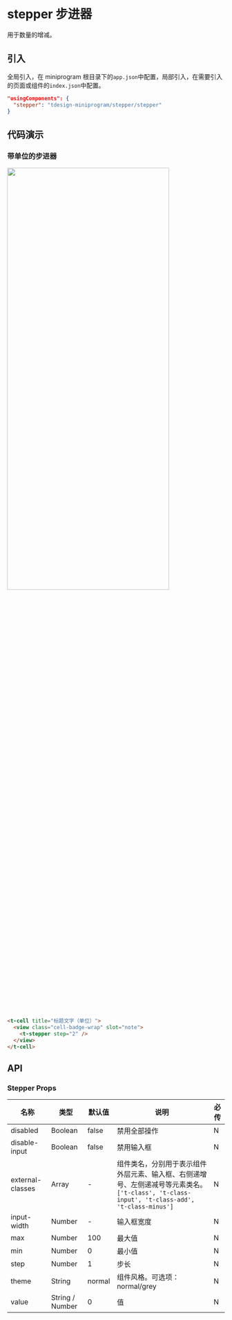 # stepper 步进器

用于数量的增减。

## 引入

全局引入，在 miniprogram 根目录下的`app.json`中配置，局部引入，在需要引入的页面或组件的`index.json`中配置。

```json
"usingComponents": {
  "stepper": "tdesign-miniprogram/stepper/stepper"
}
```

## 代码演示

### 带单位的步进器

<img src="https://tdesign.gtimg.com/miniprogram/readme/stepper.png" width="375px" height="50%">

```html
<t-cell title="标题文字（单位）">
  <view class="cell-badge-wrap" slot="note">
    <t-stepper step="2" />
  </view>
</t-cell>
```

## API

### Stepper Props

| 名称             | 类型            | 默认值 | 说明                                                                                                                                         | 必传 |
| ---------------- | --------------- | ------ | -------------------------------------------------------------------------------------------------------------------------------------------- | ---- |
| disabled         | Boolean         | false  | 禁用全部操作                                                                                                                                 | N    |
| disable-input    | Boolean         | false  | 禁用输入框                                                                                                                                   | N    |
| external-classes | Array           | -      | 组件类名，分别用于表示组件外层元素、输入框、右侧递增号、左侧递减号等元素类名。`['t-class', 't-class-input', 't-class-add', 't-class-minus']` | N    |
| input-width      | Number          | -      | 输入框宽度                                                                                                                                   | N    |
| max              | Number          | 100    | 最大值                                                                                                                                       | N    |
| min              | Number          | 0      | 最小值                                                                                                                                       | N    |
| step             | Number          | 1      | 步长                                                                                                                                         | N    |
| theme            | String          | normal | 组件风格。可选项：normal/grey                                                                                                                | N    |
| value            | String / Number | 0      | 值                                                                                                                                           | N    |
